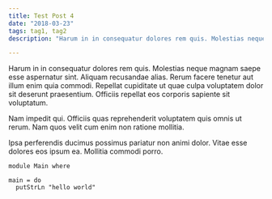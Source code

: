 ```yaml
---
title: Test Post 4
date: "2018-03-23"
tags: tag1, tag2
description: "Harum in in consequatur dolores rem quis. Molestias neque magnam saepe esse aspernatur sint. Aliquam recusandae alias. Rerum facere tenetur aut illum enim quia commodi. Repellat cupiditate ut quae culpa voluptatem dolor sit deserunt praesentium. Officiis repellat eos corporis sapiente sit voluptatum."

---
```


Harum in in consequatur dolores rem quis. Molestias neque magnam saepe esse aspernatur sint. Aliquam recusandae alias. Rerum facere tenetur aut illum enim quia commodi. Repellat cupiditate ut quae culpa voluptatem dolor sit deserunt praesentium. Officiis repellat eos corporis sapiente sit voluptatum.

Nam impedit qui. Officiis quas reprehenderit voluptatem quis omnis ut rerum. Nam quos velit cum enim non ratione mollitia.

Ipsa perferendis ducimus possimus pariatur non animi dolor. Vitae esse dolores eos ipsum ea. Mollitia commodi porro.

~~~ {.sourceCode .haskell .numberLines}
module Main where

main = do
  putStrLn "hello world"
~~~